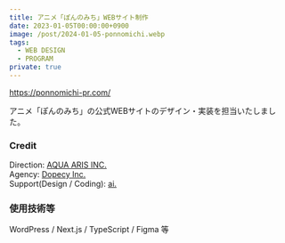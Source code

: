 ```yaml
---
title: アニメ「ぽんのみち」WEBサイト制作
date: 2023-01-05T00:00:00+0900
image: /post/2024-01-05-ponnomichi.webp
tags:
  - WEB DESIGN
  - PROGRAM
private: true
---
```


https://ponnomichi-pr.com/

アニメ「ぽんのみち」の公式WEBサイトのデザイン・実装を担当いたしました。

### Credit

Direction: [AQUA ARIS INC.](https://aqua-aris.com/)  
Agency: [Dopecy Inc.](https://dopecy.jp/)  
Support(Design / Coding): [ai.](https://l-flanerie.com/)

### 使用技術等

WordPress / Next.js / TypeScript / Figma 等

